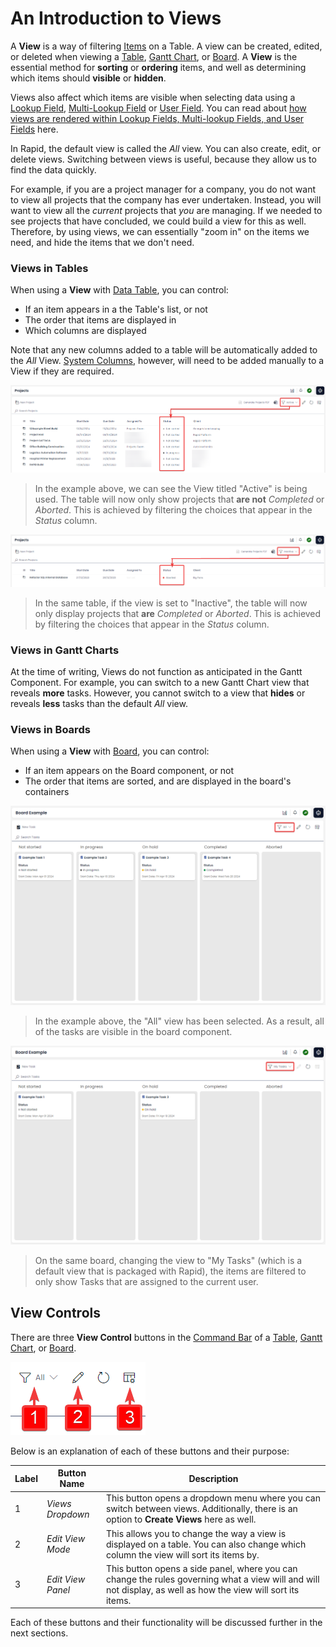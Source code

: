 # An Introduction to Views

A **View** is a way of filtering [Items](</docs/Rapid/3-User Manual/2-Explorer/2-Items/1-items-overview/1-items-overview.md>) on a Table. A view can be created, edited, or deleted when viewing a [Table](</docs/Rapid/3-User Manual/2-Explorer/3-Pages/2-Page Components/Data Table Component/Data Table Component.md>), [Gantt Chart](</docs/Rapid/3-User Manual/2-Explorer/3-Pages/2-Page Components/Gantt Component/1-how-to-interact-with-a-gantt-chart-in-explorer/1-how-to-interact-with-a-gantt-chart-in-explorer.md>), or [Board](</docs/Rapid/3-User Manual/2-Explorer/3-Pages/2-Page Components/Board Component/Board Component.md>). A **View** is the essential method for **sorting** or **ordering** items, and well as determining which items should **visible** or **hidden**.

Views also affect which items are visible when selecting data using a [Lookup Field](</docs/Rapid/3-User Manual/2-Explorer/2-Items/1-items-overview/1-items-overview.md#column-and-field-types>), [Multi-Lookup Field](</docs/Rapid/3-User Manual/2-Explorer/2-Items/1-items-overview/1-items-overview.md#column-and-field-types>) or [User Field](</docs/Rapid/3-User Manual/2-Explorer/2-Items/1-items-overview/1-items-overview.md#column-and-field-types>). You can read about [how views are rendered within Lookup Fields, Multi-lookup Fields, and User Fields](</docs/Rapid/3-User Manual/2-Explorer/3-Pages/2-Page Components/Form Component/Form Component.md#user-fields-and-lookup-fields>) here.

In Rapid, the default view is called the *All* view. You can also create, edit, or delete views. Switching between views is useful, because they allow us to find the data quickly.

For example, if you are a project manager for a company, you do not want to view all projects that the company has ever undertaken. Instead, you will want to view all the *current* projects that *you* are managing. If we needed to see projects that have concluded, we could build a view for this as well. Therefore, by using views, we can essentially "zoom in" on the items we need, and hide the items that we don't need.

### Views in Tables

When using a **View** with [Data Table](</docs/Rapid/3-User Manual/2-Explorer/3-Pages/2-Page Components/Data Table Component/Data Table Component.md>), you can control:

- If an item appears in a the Table's list, or not
- The order that items are displayed in
- Which columns are displayed

Note that any new columns added to a table will be automatically added to the *All* View. [System Columns](</docs/Rapid/3-User Manual/2-Explorer/1-Tables/4-default-fields/4-default-fields.md>), however, will need to be added manually to a View if they are required.

![A screenshot that demonstrates how a View will filter Items in a Table. The screenshot is annotated to show that the "Active" View has been selected, and that it only shows items that do not have the status of "Aborted" or "Completed".](<Views Active.png>)

> In the example above, we can see the View titled "Active" is being used. The table will now only show projects that **are not** *Completed* or *Aborted*. This is achieved by filtering the choices that appear in the *Status* column.

![A screenshot that demonstrates how a view filters items in a table. The screenshot is annotated to show that the "Inactive" view has been selected, and that this now only shows items that have the status "Aborted" or "Completed".](<Views Inactive.png>)

> In the same table, if the view is set to "Inactive", the table will now only display projects that **are** *Completed* or *Aborted*. This is achieved by filtering the choices that appear in the *Status* column.

### Views in Gantt Charts

At the time of writing, Views do not function as anticipated in the Gantt Component. For example, you can switch to a new Gantt Chart view that reveals **more** tasks. However, you cannot switch to a view that **hides** or reveals **less** tasks than the default *All* view.

### Views in Boards

When using a **View** with [Board](</docs/Rapid/3-User Manual/2-Explorer/3-Pages/2-Page Components/Board Component/Board Component.md>), you can control:

- If an item appears on the Board component, or not
- The order that items are sorted, and are displayed in the board's containers

![A screenshot that demonstrates how a view filters items in a Board. The screenshot is annotated to show that the "All" view has been selected, and that the board shows all tasks.](<Views Board All.png>)

> In the example above, the "All" view has been selected. As a result, all of the tasks are visible in the board component.

![A screenshot that demonstrates how a view filters items in a Board. The screenshot is annotated to show that the "My Tasks" view has been selected, and that the board only shows some of the tasks.](<Views Board MyTasks.png>)

> On the same board, changing the view to "My Tasks" (which is a default view that is packaged with Rapid), the items are filtered to only show Tasks that are assigned to the current user.

## View Controls

There are three **View Control** buttons in the [Command Bar](</docs/Rapid/3-User Manual/glossary/glossary.md#command-bar>) of a [Table](</docs/Rapid/3-User Manual/2-Explorer/3-Pages/2-Page Components/Data Table Component/Data Table Component.md>), [Gantt Chart](</docs/Rapid/3-User Manual/2-Explorer/3-Pages/2-Page Components/Gantt Component/1-how-to-interact-with-a-gantt-chart-in-explorer/1-how-to-interact-with-a-gantt-chart-in-explorer.md>), or [Board](</docs/Rapid/3-User Manual/2-Explorer/3-Pages/2-Page Components/Board Component/Board Component.md>).

![A screenshot that shows what the Views buttons look like. The screenshot is annotated with three red boxes and arrows that point to the buttons. The red boxes are labelled 1, 2, 3. The labels point to the following button icons: 1 - an icon of a filter, and the word "All" with a downwards-facing chevron; 2 - the icon of a pencil; 3 - an icon of a data table with a cog in the lower right corner.](<Views Buttons.png>)

Below is an explanation of each of these buttons and their purpose:

| Label | Button Name | Description |
|---|---|---|
| 1 | *Views Dropdown* | This button opens a dropdown menu where you can switch between views. Additionally, there is an option to **Create Views** here as well. |
| 2 | *Edit View Mode* | This allows you to change the way a view is displayed on a table. You can also change which column the view will sort its items by. |
| 3 | *Edit View Panel* | This button opens a side panel, where you can change the rules governing what a view will and will not display, as well as how the view will sort its items. |

Each of these buttons and their functionality will be discussed further in the next sections.